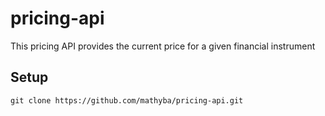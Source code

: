 # pricing-api
This pricing API provides the current price for a given financial instrument

## Setup
`git clone https://github.com/mathyba/pricing-api.git`

